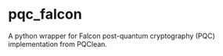 # pqc_falcon
A python wrapper for Falcon post-quantum cryptography (PQC) implementation from PQClean.
